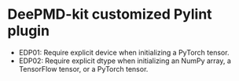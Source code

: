 # DeePMD-kit customized Pylint plugin

- EDP01: Require explicit device when initializing a PyTorch tensor.
- EDP02: Require explicit dtype when initializing an NumPy array, a TensorFlow tensor, or a PyTorch tensor.
